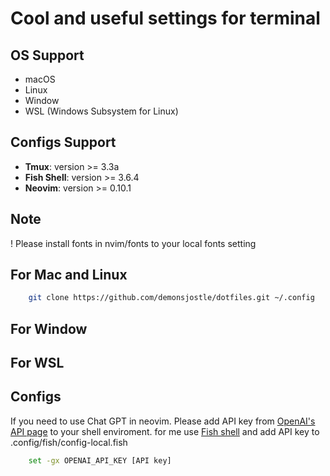 # Cool and useful settings for terminal

## OS Support
- macOS
- Linux
- Window
- WSL (Windows Subsystem for Linux)

## Configs Support
- **Tmux**: version >= 3.3a
- **Fish Shell**: version >= 3.6.4
- **Neovim**: version >= 0.10.1

## Note

! Please install fonts in nvim/fonts to your local fonts setting

## For Mac and Linux
```bash
    git clone https://github.com/demonsjostle/dotfiles.git ~/.config
```

## For Window

## For WSL

## Configs 

If you need to use Chat GPT in neovim. Please add API key from [OpenAI's API page](https://platform.openai.com/) to your shell enviroment.
for me use [Fish shell](https://fishshell.com/) and add API key to .config/fish/config-local.fish 
```bash
    set -gx OPENAI_API_KEY [API key]
```

